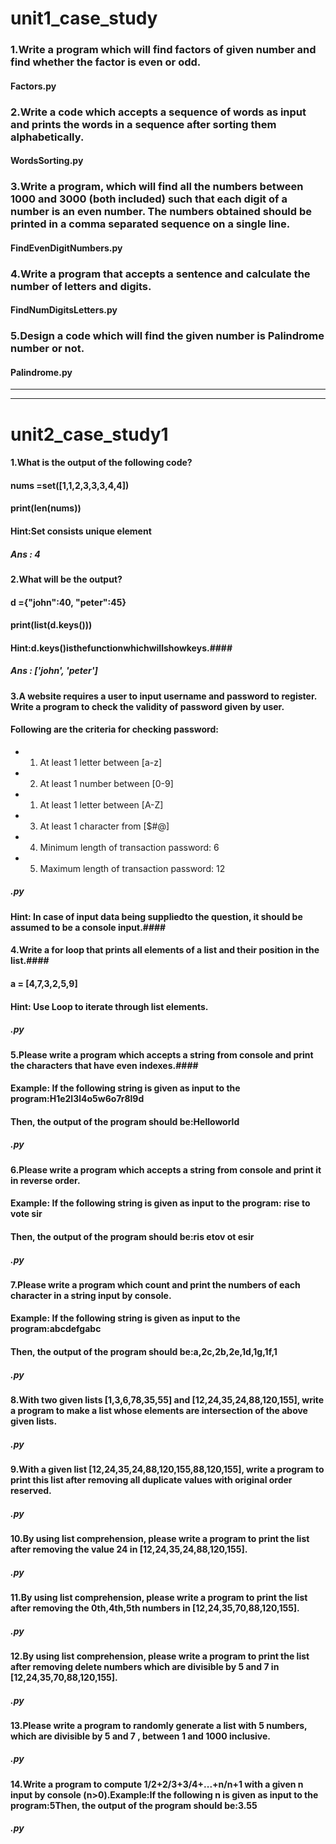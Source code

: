 # unit1_case_study
### 1.Write a program which will find factors of given number and find whether the factor is even or odd. ###
  #### Factors.py ####
### 2.Write a code which accepts a sequence of words as input and prints the words in a sequence after sorting them alphabetically. ###
  #### WordsSorting.py ####
### 3.Write a program, which will find all the numbers between 1000 and 3000 (both included) such that each digit of a number is an even number. The numbers obtained should be printed in a comma separated sequence on a single line. ###
  #### FindEvenDigitNumbers.py ####
### 4.Write a program that accepts a sentence and calculate the number of letters and digits. ###
  #### FindNumDigitsLetters.py ####
### 5.Design a code which will find the given number is Palindrome number or not. ###
  #### Palindrome.py ####
  
  ------------------------------------------------------------------------------------------------------------------------------------------------------------------------------------
  ------------------------------------------------------------------------------------------------------------------------------------------------------------------------------------
# unit2_case_study1
 ####  1.What is the output of the following code? 
 #### nums =set([1,1,2,3,3,3,4,4])
 #### print(len(nums)) 
 #### Hint:Set consists unique element
  ##### Ans : 4 #####
 #### 2.What will be the output? ####
 #### d ={"john":40, "peter":45} ####
 #### print(list(d.keys())) ####
 #### Hint:d.keys()isthefunctionwhichwillshowkeys.####
  ##### Ans : ['john', 'peter'] #####
#### 3.A website requires a user to input username and password to register. Write a program to check the validity of password given by user. ####
#### Following are the criteria for checking password: ####
-  1. At least 1 letter between [a-z] 
-  2. At least 1 number between [0-9]
-  1. At least 1 letter between [A-Z]
-  3. At least 1 character from [$#@] 
-  4. Minimum length of transaction password: 6
-  5. Maximum length of transaction password: 12
  ##### .py #####
#### Hint: In case of input data being suppliedto the question, it should be assumed to be a console input.####
#### 4.Write a for loop that prints all elements of a list and their position in the list.####
#### a = [4,7,3,2,5,9] 
#### Hint: Use Loop to iterate through list elements.
  ##### .py #####
#### 5.Please   write   a   program   which accepts  a   string   from   console   and   print   the characters that have even indexes.####
#### Example: If the following string is given as input to the program:H1e2l3l4o5w6o7r8l9d
#### Then, the output of the program should be:Helloworld
  ##### .py #####
#### 6.Please write a program which accepts a string from console and print it in reverse order.
#### Example: If the following string is given as input to the program: rise to vote sir
#### Then, the output of the program should be:ris etov ot esir
  ##### .py #####
#### 7.Please write a program which count and print the numbers of each character in a string input by console.
#### Example: If the following string is given as input to the program:abcdefgabc
#### Then, the output of the program should be:a,2c,2b,2e,1d,1g,1f,1
  ##### .py #####
#### 8.With   two   given   lists   [1,3,6,78,35,55]   and   [12,24,35,24,88,120,155],   write   a program to make a list whose elements are intersection of the above given lists.
  ##### .py #####
#### 9.With a given list [12,24,35,24,88,120,155,88,120,155], write a program to print this list after removing all duplicate values with original order reserved.
  ##### .py #####
#### 10.By using list comprehension, please write a program to print the list after removing the value 24 in [12,24,35,24,88,120,155].
  ##### .py #####
#### 11.By using list comprehension, please write a program to print the list after removing the 0th,4th,5th numbers in [12,24,35,70,88,120,155].
  ##### .py #####
#### 12.By using list comprehension, please write a program to print the list after removing delete numbers which are divisible by 5 and 7 in [12,24,35,70,88,120,155].
  ##### .py #####
#### 13.Please  write  a  program  to  randomly  generate  a  list  with  5  numbers,  which  are divisible by 5 and 7 , between 1 and 1000 inclusive.
  ##### .py #####
#### 14.Write  a  program  to  compute  1/2+2/3+3/4+...+n/n+1  with  a  given  n  input  by console (n>0).Example:If the following n is given as input to the program:5Then, the output of the program should be:3.55
  ##### .py #####

